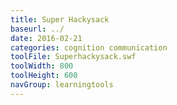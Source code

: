 ```yaml
---
title: Super Hackysack
baseurl: ../
date: 2016-02-21
categories: cognition communication
toolFile: Superhackysack.swf
toolWidth: 800
toolHeight: 600
navGroup: learningtools
---
```

